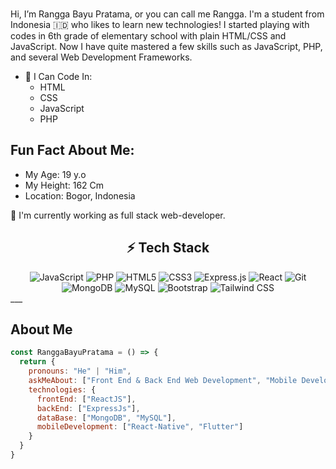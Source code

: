 <div align="center">
  <img src="">
</div>
<br>

Hi, I’m Rangga Bayu Pratama, or you can call me Rangga. I'm a student from Indonesia 🇮🇩 who likes to learn new technologies!
I started playing with codes in 6th grade of elementary school with plain HTML/CSS and JavaScript.
Now I have quite mastered a few skills such as JavaScript, PHP, and several Web Development Frameworks.
<br>

- 🌱 I Can Code In:
  - HTML
  - CSS
  - JavaScript
  - PHP

## Fun Fact About Me:
- My Age: 19 y.o
- My Height: 162 Cm
- Location: Bogor, Indonesia

🌱 I'm currently working as full stack web-developer.


## <div align="center">⚡ Tech Stack </div>
<div align="center">
  <img alt="JavaScript" src="https://img.shields.io/badge/javascript%20-%23323330.svg?&style=for-the-badge&logo=javascript&logoColor=%23F7DF1E"/>
  <img alt="PHP" src="https://img.shields.io/badge/php%20-%23563D7C.svg?&style=for-the-badge&logo=php&logoColor=white"/>
  <img alt="HTML5" src="https://img.shields.io/badge/html5%20-%23E34F26.svg?&style=for-the-badge&logo=html5&logoColor=white"/>
  <img alt="CSS3" src="https://img.shields.io/badge/css3%20-%231572B6.svg?&style=for-the-badge&logo=css3&logoColor=white"/>
  <img alt="Express.js" src="https://img.shields.io/badge/express.js%20-%23404d59.svg?&style=for-the-badge"/>
  <img alt="React" src="https://img.shields.io/badge/react%20-%2320232a.svg?&style=for-the-badge&logo=react&logoColor=%2361DAFB"/>
  <img alt="Git" src="https://img.shields.io/badge/git%20-%23F05033.svg?&style=for-the-badge&logo=git&logoColor=white"/>
  <img alt="MongoDB" src="https://img.shields.io/badge/MongoDB-%234ea94b.svg?&style=for-the-badge&logo=mongodb&logoColor=white"/>
  <img alt="MySQL" src="https://img.shields.io/badge/mysql-%2300f.svg?&style=for-the-badge&logo=mysql&logoColor=white"/>
  <img alt="Bootstrap" src="https://img.shields.io/badge/bootstrap%20-%23563D7C.svg?&style=for-the-badge&logo=bootstrap&logoColor=white"/>
  <img alt="Tailwind CSS" src="https://img.shields.io/badge/tailwindcss%20-%2338B2AC.svg?&style=for-the-badge&logo=tailwind-css&logoColor=white"/>
</div>
___

## About Me
```js
const RanggaBayuPratama = () => {
  return {
    pronouns: "He" | "Him",
    askMeAbout: ["Front End & Back End Web Development", "Mobile Development"],
    technologies: {
      frontEnd: ["ReactJS"],
      backEnd: ["ExpressJs"],
      dataBase: ["MongoDB", "MySQL"],
      mobileDevelopment: ["React-Native", "Flutter"]
    }
  }
}
